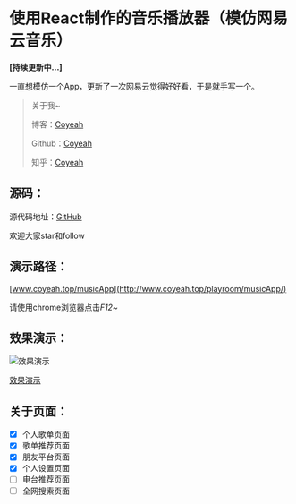 # 使用React制作的音乐播放器（模仿网易云音乐）

**[持续更新中...]**

一直想模仿一个App，更新了一次网易云觉得好好看，于是就手写一个。

> 关于我~
> 
> 博客：[Coyeah](http://www.coyeah.top)
> 
> Github：[Coyeah](https://github.com/Coyeah)
> 
> 知乎：[Coyeah](https://www.zhihu.com/people/coyeah-21)

## 源码：

源代码地址：[GitHub](https://github.com/Coyeah/react-musicApp)

欢迎大家star和follow

## 演示路径：

[www.coyeah.top/musicApp](http://www.coyeah.top/playroom/musicApp/)

请使用chrome浏览器点击*F12*~    

## 效果演示：

![效果演示](https://github.com/Coyeah/react-musicApp/blob/master/resource/resource_01.gif)

[效果演示]()

## 关于页面：

- [x] 个人歌单页面
- [x] 歌单推荐页面
- [x] 朋友平台页面
- [x] 个人设置页面
- [ ] 电台推荐页面
- [ ] 全网搜索页面
